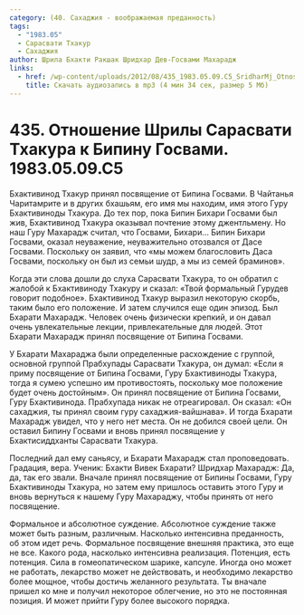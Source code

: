 ```yaml
---
category: (40. Сахаджия - воображаемая преданность)
tags:
  - "1983.05"
  - Сарасвати Тхакур
  - Сахаджия
author: Шрила Бхакти Ракшак Шридхар Дев-Госвами Махарадж
links:
  - href: /wp-content/uploads/2012/08/435_1983.05.09.C5_SridharMj_Otnosheniye_Shrily_Sarasvati_Thakura_k_Bipinu_Gosvami.mp3
    title: Скачать аудиозапись в mp3 (4 мин 34 сек, размер 5 Мб)
---
```


# 435. Отношение Шрилы Сарасвати Тхакура к Бипину Госвами. 1983.05.09.С5

Бхактивинод Тхакур принял посвящение от Бипина Госвами. В Чайтанья Чаритамрите и в других бхашьям, его имя мы находим, имя этого Гуру Бхактивиноды Тхакура. До тех пор, пока Бипин Бихари Госвами был жив, Бхактивинод Тхакура оказывал почтение этому джентльмену. Но наш Гуру Махарадж считал, что Госвами, Бихари… Бипин Бихари Госвами, оказал неуважение, неуважительно отозвался от Дасе Госвами. Поскольку он заявил, что «мы можем благословить Даса Госвами, поскольку он был из семьи шудр, а мы из семей браминов».

Когда эти слова дошли до слуха Сарасвати Тхакура, то он обратил с жалобой к Бхактивиноду Тхакуру и сказал: «Твой формальный Гурудев говорит подобное». Бхактивинод Тхакур выразил некоторую скорбь, таким было его положение. И затем случился еще один эпизод. Был Бхарати Махарадж. Человек очень физически крепкий, и он давал очень увлекательные лекции, привлекательные для людей. Этот Бхарати Махарадж принял посвящение от Бипина Госвами.

У Бхарати Махараджа были определенные расхождение с группой, основной группой Прабхупады Сарасвати Тхакура, он думал: «Если я приму посвящение от Бипина Госвами, Гуру Бхактивиноды Тхакура, тогда я сумею успешно им противостоять, поскольку мое положение будет очень достойным». Он принял посвящение от Бипина Госвами, Гуру Бхактивинода. Прабхупада никак не отреагировал. Он сказал: «Он сахаджия, ты принял своим гуру сахаджия-вайшнава». И тогда Бхарати Махарадж увидел, что у него нет места. Он не добился своей цели. Он оставил Бипину Госвами и вновь принял посвящение у Бхактисиддханты Сарасвати Тхакура.

Последний дал ему саньясу, и Бхарати Махарадж стал проповедовать. Градация, вера. Ученик: Бхакти Вивек Бхарати? Шридхар Махарадж: Да, да, так его звали. Вначале принял посвящение от Бипины Госвами, Гуру Бхактивиноды Тхакура, но затем ему пришлось оставить этого Гуру и вновь вернуться к нашему Гуру Махараджу, чтобы принять от него посвящение.

Формальное и абсолютное суждение. Абсолютное суждение также может быть разным, различным. Насколько интенсивна преданность, об этом идет речь. Формальное посвящение внешняя практика, это еще не все. Какого рода, насколько интенсивна реализация. Потенция, есть потенция. Сила в гомеопатическом шарике, капсуле. Иногда оно может не работать, лекарство может не действовать, и необходимо лекарство более мощное, чтобы достичь желанного результата. Ты вначале пришел ко мне и получил некоторое облегчение, но это не постоянная позиция. И может прийти Гуру более высокого порядка.

